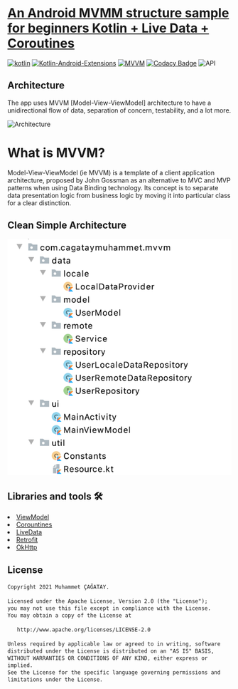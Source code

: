 # [An Android MVMM structure sample for beginners Kotlin + Live Data + Coroutines](https://github.com/cagataymuhammet/KotlinMvvmBaseStructure)

[![kotlin](https://img.shields.io/badge/Kotlin-1.3.xxx-brightgreen.svg)](https://kotlinlang.org/) [![Kotlin-Android-Extensions](https://img.shields.io/badge/Kotlin--Android--Extensions-plugin-red.svg)](https://kotlinlang.org/docs/tutorials/android-plugin.html) [![MVVM](https://img.shields.io/badge/Clean--Code-MVVM-brightgreen.svg)](https://github.com/googlesamples/android-architecture) [![Codacy Badge](https://api.codacy.com/project/badge/Grade/96a9f51de7eb4a00841953d51c48b968)](https://www.codacy.com/manual/cagataymuhammet/KotlinMvvmBaseStructure?utm_source=github.com&amp;utm_medium=referral&amp;utm_content=cagataymuhammet/KotlinMvvmBaseStructure&amp;utm_campaign=Badge_Grade) <a><img src="https://img.shields.io/badge/API-21%2B-brightgreen.svg?style=flat" alt="API" /></a>
  
 


## Architecture
The app uses MVVM [Model-View-ViewModel] architecture to have a unidirectional flow of data, separation of concern, testability, and a lot more.

![Architecture](https://developer.android.com/topic/libraries/architecture/images/final-architecture.png)

# What is MVVM?
Model-View-ViewModel (ie MVVM) is a template of a client application architecture, proposed by John Gossman as an alternative to MVC and MVP patterns when using Data Binding technology. Its concept is to separate data presentation logic from business logic by moving it into particular class for a clear distinction.  

 
## Clean Simple Architecture
![Architecture](https://raw.githubusercontent.com/cagataymuhammet/KotlinMvvmBaseStructure/master/images/structure.png)

## Libraries and tools 🛠
<li><a href="https://developer.android.com/topic/libraries/architecture/viewmodel">ViewModel</a></li>
<li><a href="https://developer.android.com/topic/libraries/architecture/coroutines">Corountines</a></li>
<li><a href="https://developer.android.com/topic/libraries/architecture/livedata">LiveData</a></li>
<li><a href="https://square.github.io/retrofit/">Retrofit</a></li>
<li><a href="https://github.com/square/okhttp">OkHttp</a></li>


License
--------


    Copyright 2021 Muhammet ÇAĞATAY.

    Licensed under the Apache License, Version 2.0 (the "License");
    you may not use this file except in compliance with the License.
    You may obtain a copy of the License at

       http://www.apache.org/licenses/LICENSE-2.0

    Unless required by applicable law or agreed to in writing, software
    distributed under the License is distributed on an "AS IS" BASIS,
    WITHOUT WARRANTIES OR CONDITIONS OF ANY KIND, either express or implied.
    See the License for the specific language governing permissions and
    limitations under the License.
